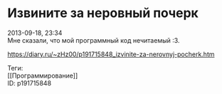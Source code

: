Извините за неровный почерк
============================

   
 2013-09-18, 23:34   
  Мне сказали, что мой программный код нечитаемый :3.   
    
 <https://diary.ru/~zHz00/p191715848_izvinite-za-nerovnyj-pocherk.htm>   
   
 Теги:   
 [[Программирование]]   
 ID: p191715848